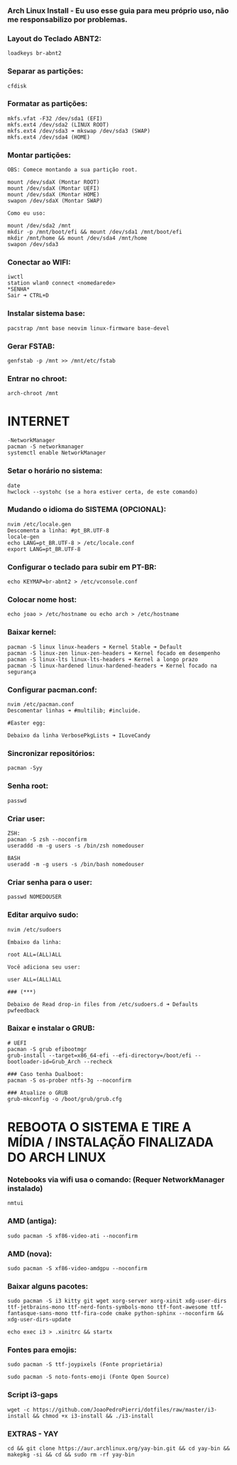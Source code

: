 ### Arch Linux Install - Eu uso esse guia para meu próprio uso, não me responsabilizo por problemas.

### Layout do Teclado ABNT2:

```
loadkeys br-abnt2
```

### Separar as partições:

```
cfdisk
```

### Formatar as partições:

```
mkfs.vfat -F32 /dev/sda1 (EFI)
mkfs.ext4 /dev/sda2 (LINUX ROOT)
mkfs.ext4 /dev/sda3 ➜ mkswap /dev/sda3 (SWAP)
mkfs.ext4 /dev/sda4 (HOME)
```

### Montar partições:

```
OBS: Comece montando a sua partição root.

mount /dev/sdaX (Montar ROOT)
mount /dev/sdaX (Montar UEFI)
mount /dev/sdaX (Montar HOME)
swapon /dev/sdaX (Montar SWAP)

Como eu uso:

mount /dev/sda2 /mnt 
mkdir -p /mnt/boot/efi && mount /dev/sda1 /mnt/boot/efi
mkdir /mnt/home && mount /dev/sda4 /mnt/home
swapon /dev/sda3
```

### Conectar ao WIFI:

```
iwctl
station wlan0 connect <nomedarede>
*SENHA*
Sair ➜ CTRL+D
```

### Instalar sistema base:

```
pacstrap /mnt base neovim linux-firmware base-devel
```

### Gerar FSTAB:

```
genfstab -p /mnt >> /mnt/etc/fstab
```

### Entrar no chroot:

```
arch-chroot /mnt
```

# INTERNET

```
-NetworkManager
pacman -S networkmanager
systemctl enable NetworkManager
```

### Setar o horário no sistema:

```
date
hwclock --systohc (se a hora estiver certa, de este comando)
```

### Mudando o idioma do SISTEMA (OPCIONAL):

```
nvim /etc/locale.gen
Descomenta a linha: #pt_BR.UTF-8
locale-gen
echo LANG=pt_BR.UTF-8 > /etc/locale.conf
export LANG=pt_BR.UTF-8
```

### Configurar o teclado para subir em PT-BR:

```
echo KEYMAP=br-abnt2 > /etc/vconsole.conf
```

### Colocar nome host:

```
echo joao > /etc/hostname ou echo arch > /etc/hostname
```

### Baixar kernel:

```
pacman -S linux linux-headers ➜ Kernel Stable ➜ Default
pacman -S linux-zen linux-zen-headers ➜ Kernel focado em desempenho
pacman -S linux-lts linux-lts-headers ➜ Kernel a longo prazo
pacman -S linux-hardened linux-hardened-headers ➜ Kernel focado na segurança
```

### Configurar pacman.conf:

```
nvim /etc/pacman.conf
Descomentar linhas ➜ #multilib; #incluide.

#Easter egg:

Debaixo da linha VerbosePkgLists ➜ ILoveCandy
```

### Sincronizar repositórios:

```
pacman -Syy
```

### Senha root:

```
passwd 
```

### Criar user:

```
ZSH:
pacman -S zsh --noconfirm
useraddd -m -g users -s /bin/zsh nomedouser

BASH
useradd -m -g users -s /bin/bash nomedouser
```

### Criar senha para o user:

```
passwd NOMEDOUSER
```

### Editar arquivo sudo:

```
nvim /etc/sudoers

Embaixo da linha:

root ALL=(ALL)ALL

Você adiciona seu user:

user ALL=(ALL)ALL

### (***)

Debaixo de Read drop-in files from /etc/sudoers.d ➜ Defaults pwfeedback
```

### Baixar e instalar o GRUB:

```
# UEFI
pacman -S grub efibootmgr
grub-install --target=x86_64-efi --efi-directory=/boot/efi --bootloader-id=Grub_Arch --recheck

### Caso tenha Dualboot:
pacman -S os-prober ntfs-3g --noconfirm

### Atualize o GRUB
grub-mkconfig -o /boot/grub/grub.cfg
```

# REBOOTA O SISTEMA E TIRE A MÍDIA / INSTALAÇÃO FINALIZADA DO ARCH LINUX #

### Notebooks via wifi usa o comando: (Requer NetworkManager instalado)

```
nmtui
```

### AMD (antiga):

```
sudo pacman -S xf86-video-ati --noconfirm
```

### AMD (nova):

```
sudo pacman -S xf86-video-amdgpu --noconfirm
```

### Baixar alguns pacotes:

```
sudo pacman -S i3 kitty git wget xorg-server xorg-xinit xdg-user-dirs ttf-jetbrains-mono ttf-nerd-fonts-symbols-mono ttf-font-awesome ttf-fantasque-sans-mono ttf-fira-code cmake python-sphinx --noconfirm && xdg-user-dirs-update

echo exec i3 > .xinitrc && startx 
```

### Fontes para emojis:
```
sudo pacman -S ttf-joypixels (Fonte proprietária)

sudo pacman -S noto-fonts-emoji (Fonte Open Source) 
```

### Script i3-gaps

```
wget -c https://github.com/JoaoPedroPierri/dotfiles/raw/master/i3-install && chmod +x i3-install && ./i3-install
```

### EXTRAS - YAY

```
cd && git clone https://aur.archlinux.org/yay-bin.git && cd yay-bin && makepkg -si && cd && sudo rm -rf yay-bin
```
